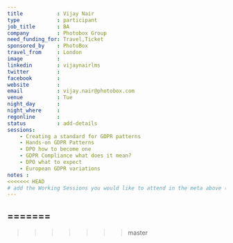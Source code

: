 ```yaml
---
title           : Vijay Nair
type            : participant
job_title       : BA
company         : Photobox Group
need_funding_for: Travel,Ticket
sponsored_by    : PhotoBox
travel_from     : London
image           :
linkedin        : vijaynairlms
twitter         :
facebook        :
website         :
email           : vijay.nair@photobox.com
venue           : Tue
night_day       :
night_where     :
regonline       :
status          : add-details
sessions:
    - Creating a standard for GDPR patterns
    - Hands-on GDPR Patterns
    - DPO how to become one
    - GDPR Compliance what does it mean?
    - DPO what to expect
    - European GDPR variations
notes :
<<<<<<< HEAD
# add the Working Sessions you would like to attend in the meta above (use the session's title) e.g. sessions (one per line): -Security Playbooks Diagrams -Hackathon Daily Sessions
---
```

=======
---
>>>>>>> master
